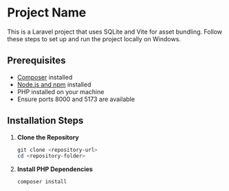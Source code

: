 # Project Name

This is a Laravel project that uses SQLite and Vite for asset bundling. Follow these steps to set up and run the project locally on Windows.

## Prerequisites

- [Composer](https://getcomposer.org/download/) installed
- [Node.js and npm](https://nodejs.org/en/download/) installed
- PHP installed on your machine
- Ensure ports 8000 and 5173 are available

## Installation Steps

1. **Clone the Repository**
   ```powershell
   git clone <repository-url>
   cd <repository-folder>

2. **Install PHP Dependencies**
    ```powershell
    composer install

